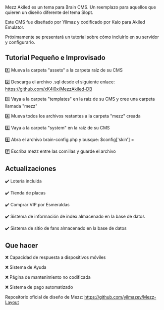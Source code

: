 Mezz Akiled es un tema para Brain CMS. Un reemplazo para aquellos que quieren un diseño diferente del tema Slopt.

Este CMS fue diseñado por Yilmaz y codificado por Kaio para Akiled Emulator.

Próximamente se presentará un tutorial sobre cómo incluirlo en su servidor y configurarlo.

## Tutorial Pequeño e Improvisado

1️⃣ Mueva la carpeta "assets" a la carpeta raíz de su CMS

2️⃣ Descarga el archivo .sql desde el siguiente enlace: https://github.com/xK4i0x/MezzAkiled-DB

3️⃣ Vaya a la carpeta "templates" en la raíz de su CMS y cree una carpeta llamada "mezz"

4️⃣ Mueva todos los archivos restantes a la carpeta "mezz" creada

5️⃣ Vaya a la carpeta "system" en la raíz de su CMS

6️⃣ Abra el archivo brain-config.php y busque: $config['skin'] =

7️⃣ Escriba mezz entre las comillas y guarde el archivo

## Actualizaciones

✔️ Lotería incluida

✔️ Tienda de placas

✔️ Comprar VIP por Esmeraldas

✔️ Sistema de información de index almacenado en la base de datos

✔️ Sistema de sitio de fans almacenado en la base de datos

## Que hacer

❌ Capacidad de respuesta a dispositivos móviles

❌ Sistema de Ayuda

❌ Página de mantenimiento no codificada

❌ Sistema de pago automatizado

Repositorio oficial de diseño de Mezz: https://github.com/yilmazev/Mezz-Layout
